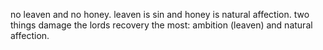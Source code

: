 no leaven and no honey. leaven is sin and honey is natural affection. two things damage the
lords recovery the most: ambition (leaven) and natural affection.
